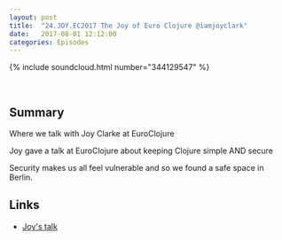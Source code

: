 ```yaml
---
layout: post
title:  "24.JOY.EC2017 The Joy of Euro Clojure @iamjoyclark"
date:   2017-08-01 12:12:00
categories: Episodes
---
```


{% include soundcloud.html number="344129547" %}

<br>

## Summary

Where we talk with Joy Clarke at EuroClojure

Joy gave a talk at EuroClojure about keeping Clojure simple AND secure

Security makes us all feel vulnerable and so we found a safe space in Berlin.

## Links

- <a href="https://youtu.be/lRHPZXKQVLk" target="_blank">Joy's talk</a>
